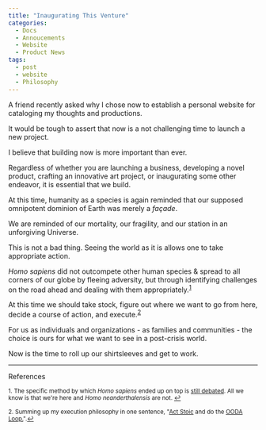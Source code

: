 ```yaml
---
title: "Inaugurating This Venture"
categories:
  - Docs
  - Annoucements
  - Website
  - Product News
tags:
  - post
  - website
  - Philosophy
---
```


A friend recently asked why I chose now to establish a personal website for cataloging my thoughts and productions.

It would be tough to assert that now is a not challenging time to launch a new project.

I believe that building now is more important than ever.

Regardless of whether you are launching a business, developing a novel product, crafting an innovative art project, or inaugurating some other endeavor, it is essential that we build.

At this time, humanity as a species is again reminded that our supposed omnipotent dominion of Earth was merely a <i>façade</i>.

We are reminded of our mortality, our fragility, and our station in an unforgiving Universe.

This is not a bad thing. Seeing the world as it is allows one to take appropriate action.

<i>Homo sapiens</i> did not outcompete other human species & spread to all corners of our globe by fleeing adversity, but through identifying challenges on the road ahead and dealing with them appropriately.<sup><a href="#fn1" id="ref1">1</a></sup>

At this time we should take stock, figure out where we want to go from here, decide a course of action, and execute.<sup><a href="#fn2" id="ref2">2</a></sup>

For us as individuals and organizations - as families and communities - the choice is ours for what we want to see in a post-crisis world.

Now is the time to roll up our shirtsleeves and get to work.

<hr>References

<sup id="fn1">1. The specific method by which <i>Homo sapiens</i> ended up on top is [still debated](https://en.wikipedia.org/wiki/Neanderthal_extinction). All we know is that we're here and <i>Homo neanderthalensis</i> are not. <a href="#ref1" title="Jump back to Footnote 1">↩</a></sup>

<sup id="fn2">2. Summing up my execution philosophy in one sentence, "[Act Stoic](https://www.wikihow.com/Be-Stoic) and do the [OODA Loop.](https://en.wikipedia.org/wiki/OODA_loop)".<a href="#ref2" title="Jump back to footnote 2 in the text.">↩</a></sup>

